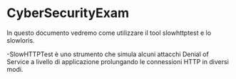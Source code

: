 # CyberSecurityExam
In questo documento vedremo come utilizzare il tool slowhttptest e lo slowloris.

-SlowHTTPTest è uno strumento che simula alcuni attacchi Denial of Service a livello di applicazione prolungando le connessioni HTTP in diversi modi.
